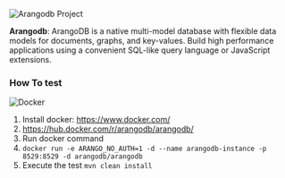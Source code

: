 ![Arangodb Project](https://github.com/JNOSQL/jnosql-site/blob/master/assets/img/logos/arangodb.png)


**Arangodb**: ArangoDB is a native multi-model database with flexible data models for documents, graphs, and key-values. Build high performance applications using a convenient SQL-like query language or JavaScript extensions.


### How To test

![Docker](https://www.docker.com/sites/default/files/horizontal_large.png)

1. Install docker: https://www.docker.com/
1. https://hub.docker.com/r/arangodb/arangodb/
1. Run docker command
1. `docker run -e ARANGO_NO_AUTH=1 -d --name arangodb-instance -p 8529:8529 -d arangodb/arangodb`
1. Execute the test `mvn clean install`
